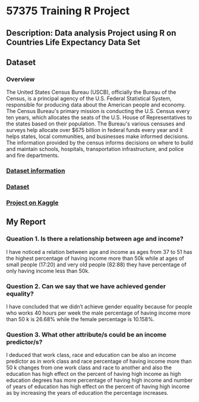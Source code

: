 # 57375 Training R Project
## Description: Data analysis Project using R on Countries Life Expectancy Data Set
## Dataset
### Overview  
The United States Census Bureau (USCB), officially the Bureau of the Census, is a principal agency of the U.S. Federal Statistical System, responsible for producing data about the American people and economy. The Census Bureau's primary mission is conducting the U.S. Census every ten years, which allocates the seats of the U.S. House of Representatives to the states based on their population. The Bureau's various censuses and surveys help allocate over $675 billion in federal funds every year and it helps states, local communities, and businesses make informed decisions. The information provided by the census informs decisions on where to build and maintain schools, hospitals, transportation infrastructure, and police and fire departments.
### [Dataset information](https://github.com/Omar-Saad-ELGharbawy/R_Project/blob/main/Dataset%20Information.pdf)
### [Dataset](https://github.com/Omar-Saad-ELGharbawy/R_Project/blob/main/census_income_original_2.csv)
### [Project on Kaggle](https://www.kaggle.com/datasets/brendan45774/countries-life-expectancy?datasetId=1380016)
## My Report
### Queation 1. Is there a relationship between age and income?  
I have noticed a relation between age and income as ages from 37 to 51 has the highest percentage of having income more than 50k while at ages of small people (17:20) and very old people (82:88) they have percentage of only having income less than 50k.
### Question 2. Can we say that we have achieved gender equality? 
I have concluded that we didn’t achieve gender equality because for people who works 40 hours per week the male percentage of having income more than 50 k is 26.68% while the female percentage is 10.158%.
### Question 3. What other attribute/s could be an income predictor/s?
I deduced that work class, race and education can be also an income predictor as in work class and race percentage of having income more than 50 k changes from one work class and race to another and also the education has high effect on the percent of having high income as high education degrees has more percentage of having high income and number of years of education has high effect on the percent of having high income as by increasing the years of education the percentage increases.
